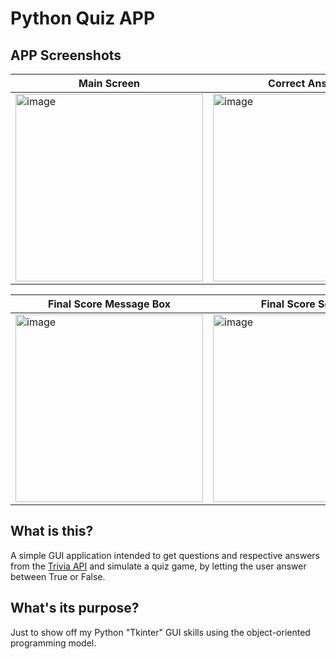 # Python Quiz APP

## APP Screenshots

| Main Screen   | Correct Answer | Wrong Answer | 
| ------------- | ------------- | ------------- |
| <img width="300" alt="image" src="https://user-images.githubusercontent.com/54741310/195590165-2cb1e8ab-07e8-4a5e-a75a-38323a45c914.png">  | <img width="300" alt="image" src="https://user-images.githubusercontent.com/54741310/195590557-31a80cfa-83da-4f54-b68c-dccce5f6906b.png"> | <img width="300" alt="image" src="https://user-images.githubusercontent.com/54741310/195590863-5ee95946-5c65-4d84-b1d9-fadb1bfac63e.png"> |

| Final Score Message Box | Final Score Screen |
| ------------- | ------------- |
| <img width="300" alt="image" src="https://user-images.githubusercontent.com/54741310/195591270-66ae01f0-bde9-4b98-b69a-0cf1b6c10b7d.png"> | <img width="300" alt="image" src="https://user-images.githubusercontent.com/54741310/195591480-0506a500-2165-43a5-a4d4-2f8820b74355.png"> |

## What is this?

A simple GUI application intended to get questions and respective answers from the [Trivia API](https://the-trivia-api.com) and simulate a quiz game, by letting the user answer between True or False.

## What's its purpose?

Just to show off my Python "Tkinter" GUI skills using the object-oriented programming model.
